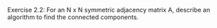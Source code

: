 Exercise 2.2: For an N x N symmetric adjacency matrix A, describe an algorithm to find the connected components.
  
